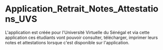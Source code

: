 # Application_Retrait_Notes_Attestations_UVS
L'application est créée pour l'Université Virtuelle du Sénégal et via cette application ces étudiants vont pouvoir consulter, télécharger, imprimer leurs notes et attestations lorsque c'est disponible sur l'application.
